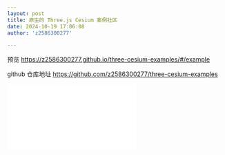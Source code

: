 ```yaml
---
layout: post
title: 原生的 Three.js Cesium 案例社区
date: 2024-10-19 17:06:08
author: 'z2586300277'

---
```


预览 https://z2586300277.github.io/three-cesium-examples/#/example

github 仓库地址 https://github.com/z2586300277/three-cesium-examples

<iframe src="//player.bilibili.com/player.html?isOutside=true&aid=113242567346031&bvid=BV1USxQeDEQb&cid=26121735952&p=1" scrolling="no" border="0" frameborder="no" framespacing="0" allowfullscreen="true"></iframe>
